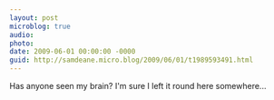 ```yaml
---
layout: post
microblog: true
audio: 
photo: 
date: 2009-06-01 00:00:00 -0000
guid: http://samdeane.micro.blog/2009/06/01/t1989593491.html
---
```

Has anyone seen my brain? I'm sure I left it round here somewhere...
